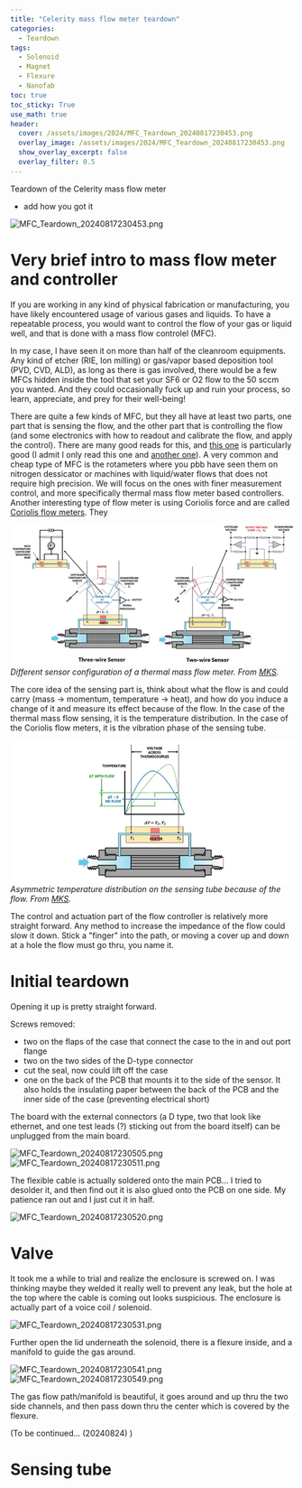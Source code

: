 ```yaml
---
title: "Celerity mass flow meter teardown"
categories:
  - Teardown
tags:
  - Solenoid
  - Magnet
  - Flexure
  - Nanofab
toc: true
toc_sticky: True
use_math: true
header:
  cover: /assets/images/2024/MFC_Teardown_20240817230453.png
  overlay_image: /assets/images/2024/MFC_Teardown_20240817230453.png
  show_overlay_excerpt: false
  overlay_filter: 0.5
---
```



Teardown of the Celerity mass flow meter
- add how you got it


![MFC_Teardown_20240817230453.png](/assets/images/2024/MFC_Teardown_20240817230453.png)


# Very brief intro to mass flow meter and controller

If you are working in any kind of physical fabrication or manufacturing, you have likely encountered usage of various gases and liquids. To have a repeatable process, you would want to control the flow of your gas or liquid well, and that is done with a mass flow controlel (MFC).

In my case, I have seen it on more than half of the cleanroom equipments. Any kind of etcher (RIE, Ion milling) or gas/vapor based deposition tool (PVD, CVD, ALD), as long as there is gas involved, there would be a few MFCs hidden inside the tool that set your SF6 or O2 flow to the 50 sccm you wanted. And they could occasionally fuck up and ruin your process, so learn, appreciate, and prey for their well-being!

There are quite a few kinds of MFC, but they all have at least two parts, one part that is sensing the flow, and the other part that is controlling the flow (and some electronics with how to readout and calibrate the flow, and apply the control). There are many good reads for this, and [this one](https://www.mks.com/mass-flow-technology-technote) is particularly good (I admit I only read this one and [another one](https://www.bronkhorst.com/en-us/service-support/knowledge-base/coriolis-mass-flow-measuring-principle/)). A very common and cheap type of MFC is the rotameters where you pbb have seen them on nitrogen dessicator or machines with liquid/water flows that does not require high precision. We will focus on the ones with finer measurement control, and more specifically thermal mass flow meter based controllers. Another interesting type of flow meter is using Coriolis force and are called [Coriolis flow meters](https://www.bronkhorst.com/en-us/service-support/knowledge-base/coriolis-mass-flow-measuring-principle/). They 

![thermal_mass_flow_sensor_config.jpg](/assets/images/2024/thermal_mass_flow_sensor_config.jpg)
*Different sensor configuration of a thermal mass flow meter. From [MKS](https://www.mks.com/mass-flow-technology-technote).*

The core idea of the sensing part is, think about what the flow is and could carry (mass -> momentum, temperature -> heat), and how do you induce a change of it and measure its effect because of the flow. In the case of the thermal mass flow sensing, it is the temperature distribution. In the case of the Coriolis flow meters, it is the vibration phase of the sensing tube.


![thermal_mass_flow_temperature_distribution.jpg](/assets/images/2024/thermal_mass_flow_temperature_distribution.jpg)
*Asymmetric temperature distribution on the sensing tube because of the flow. From [MKS](https://www.mks.com/mass-flow-technology-technote).*


The control and actuation part of the flow controller is relatively more straight forward. Any method to increase the impedance of the flow could slow it down. Stick a "finger" into the path, or moving a cover up and down at a hole the flow must go thru, you name it.


# Initial teardown

Opening it up is pretty straight forward.

Screws removed:
- two on the flaps of the case that connect the case to the in and out port flange
- two on the two sides of the D-type connector
- cut the seal, now could lift off the case
- one on the back of the PCB that mounts it to the side of the sensor. It also holds the insulating paper between the back of the PCB and the inner side of the case (preventing electrical short)

The board with the external connectors (a D type, two that look like ethernet, and one test leads (?) sticking out from the board itself) can be unplugged from the main board.


![MFC_Teardown_20240817230505.png](/assets/images/2024/MFC_Teardown_20240817230505.png)
![MFC_Teardown_20240817230511.png](/assets/images/2024/MFC_Teardown_20240817230511.png)

The flexible cable is actually soldered onto the main PCB... I tried to desolder it, and then find out it is also glued onto the PCB on one side. My patience ran out and I just cut it in half.

![MFC_Teardown_20240817230520.png](/assets/images/2024/MFC_Teardown_20240817230520.png)


# Valve

It took me a while to trial and realize the enclosure is screwed on. I was thinking maybe they welded it really well to prevent any leak, but the hole at the top where the cable is coming out looks suspicious. The enclosure is actually part of a voice coil / solenoid.



![MFC_Teardown_20240817230531.png](/assets/images/2024/MFC_Teardown_20240817230531.png)

Further open the lid underneath the solenoid, there is a flexure inside, and a manifold to guide the gas around.


![MFC_Teardown_20240817230541.png](/assets/images/2024/MFC_Teardown_20240817230541.png)
![MFC_Teardown_20240817230549.png](/assets/images/2024/MFC_Teardown_20240817230549.png)

The gas flow path/manifold is beautiful, it goes around and up thru the two side channels, and then pass down thru the center which is covered by the flexure.

(To be continued... (20240824) )


# Sensing tube



